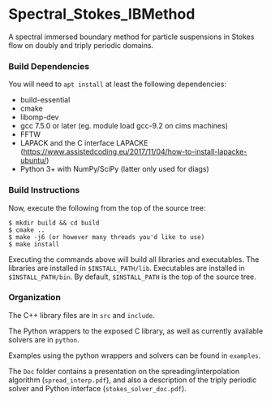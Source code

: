 # Spectral_Stokes_IBMethod
A spectral immersed boundary method for particle suspensions in Stokes flow on doubly and triply periodic domains.

### Build Dependencies ###
You will need to `apt install` at least the following dependencies:

* build-essential
* cmake
* libomp-dev
* gcc 7.5.0 or later (eg. module load gcc-9.2 on cims machines)
* FFTW
* LAPACK and the C interface LAPACKE 
    (https://www.assistedcoding.eu/2017/11/04/how-to-install-lapacke-ubuntu/)
* Python 3+ with NumPy/SciPy (latter only used for diags)

### Build Instructions ###
Now, execute the following from the top of the source tree: 
```
$ mkdir build && cd build
$ cmake ..
$ make -j6 (or however many threads you'd like to use)
$ make install
```
Executing the commands above will build all libraries and executables. The libraries are
installed in `$INSTALL_PATH/lib`. Executables are installed in `$INSTALL_PATH/bin`. 
By default, `$INSTALL_PATH` is the top of the source tree.

### Organization ###
The C++ library files are in `src` and `include`. 

The Python wrappers to the exposed C library, as well as currently available solvers are in `python`.

Examples using the python wrappers and solvers can be found in `examples`.

The `Doc` folder contains a presentation on the spreading/interpolation algorithm (`spread_interp.pdf`),
and also a description of the triply periodic solver and Python interface (`stokes_solver_doc.pdf`).
